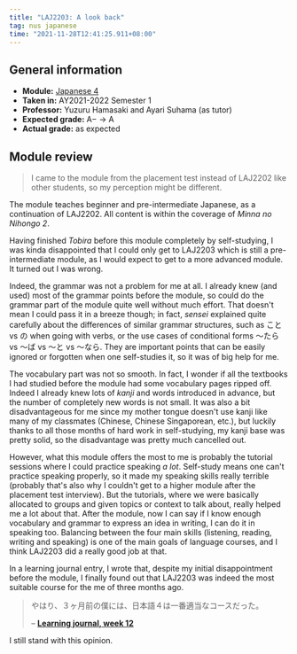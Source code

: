 ```yaml
---
title: "LAJ2203: A look back"
tag: nus japanese
time: "2021-11-28T12:41:25.911+08:00"
---
```


## General information

* **Module:** [Japanese 4](https://nusmods.com/modules/LAJ2203)
* **Taken in:** AY2021-2022 Semester 1
* **Professor:** Yuzuru Hamasaki and Ayari Suhama (as tutor)
* **Expected grade:** A&minus; &rarr; A
* **Actual grade:** as expected

## Module review

> I came to the module from the placement test instead of LAJ2202 like other
> students, so my perception might be different.

The module teaches beginner and pre-intermediate Japanese, as a continuation of
LAJ2202. All content is within the coverage of *Minna no Nihongo 2*.

Having finished *Tobira* before this module completely by self-studying, I was
kinda disappointed that I could only get to LAJ2203 which is still a
pre-intermediate module, as I would expect to get to a more advanced module.
It turned out I was wrong.

Indeed, the grammar was not a problem for me at all. I already knew (and used)
most of the grammar points before the module, so could do the grammar part of
the module quite well without much effort. That doesn't mean I could pass it
in a breeze though; in fact, *sensei* explained quite carefully about the
differences of similar grammar structures, such as こと vs の when going with
verbs, or the use cases of conditional forms 〜たら vs 〜ば vs 〜と vs 〜なら. They
are important points that can be easily ignored or forgotten when one
self-studies it, so it was of big help for me.

The vocabulary part was not so smooth. In fact, I wonder if all the textbooks
I had studied before the module had some vocabulary pages ripped off. Indeed
I already knew lots of *kanji* and words introduced in advance, but the number
of completely new words is not small. It was also a bit disadvantageous for me
since my mother tongue doesn't use kanji like many of my classmates (Chinese,
Chinese Singaporean, etc.), but luckily thanks to all those months of hard work
in self-studying, my kanji base was pretty solid, so the disadvantage was
pretty much cancelled out.

However, what this module offers the most to me is probably the tutorial
sessions where I could practice speaking *a lot*. Self-study means one can't
practice speaking properly, so it made my speaking skills really terrible
(probably that's also why I couldn't get to a higher module after the placement
test interview). But the tutorials, where we were basically allocated to
groups and given topics or context to talk about, really helped me a lot about
that. After the module, now I can say if I know enough vocabulary and grammar to
express an idea in writing, I can do it in speaking too. Balancing between the
four main skills (listening, reading, writing and speaking) is one of the main
goals of language courses, and I think LAJ2203 did a really good job at that.

In a learning journal entry, I wrote that, despite my initial disappointment
before the module, I finally found out that LAJ2203 was indeed the most suitable
course for the me of three months ago.

> やはり、３ヶ月前の僕には、日本語４は一番適当なコースだった。
>
> &ndash; **[Learning journal, week 12](https://laj2203.joulev.dev/week/12)**

I still stand with this opinion.
